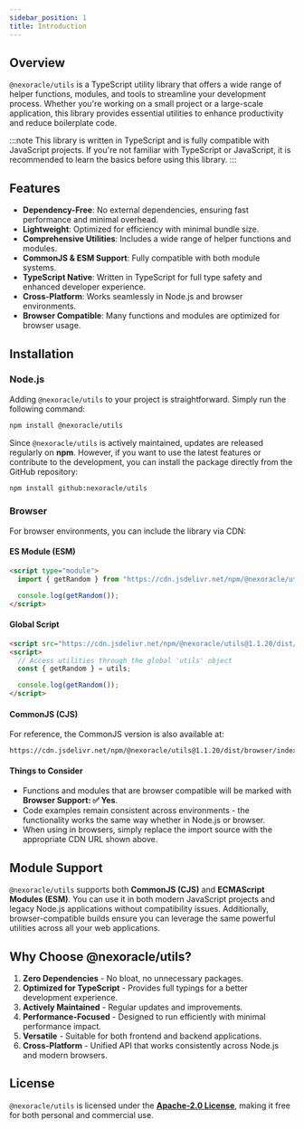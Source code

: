 ```yaml
---
sidebar_position: 1
title: Introduction
---
```


## Overview

`@nexoracle/utils` is a TypeScript utility library that offers a wide range of helper functions, modules, and tools to streamline your development process. Whether you're working on a small project or a large-scale application, this library provides essential utilities to enhance productivity and reduce boilerplate code.

:::note
This library is written in TypeScript and is fully compatible with JavaScript projects. If you're not familiar with TypeScript or JavaScript, it is recommended to learn the basics before using this library.
:::

## Features

- **Dependency-Free**: No external dependencies, ensuring fast performance and minimal overhead.
- **Lightweight**: Optimized for efficiency with minimal bundle size.
- **Comprehensive Utilities**: Includes a wide range of helper functions and modules.
- **CommonJS & ESM Support**: Fully compatible with both module systems.
- **TypeScript Native**: Written in TypeScript for full type safety and enhanced developer experience.
- **Cross-Platform**: Works seamlessly in Node.js and browser environments.
- **Browser Compatible**: Many functions and modules are optimized for browser usage.

## Installation

### Node.js

Adding `@nexoracle/utils` to your project is straightforward. Simply run the following command:

```bash npm2yarn
npm install @nexoracle/utils
```

Since `@nexoracle/utils` is actively maintained, updates are released regularly on **npm**. However, if you want to use the latest features or contribute to the development, you can install the package directly from the GitHub repository:

```bash
npm install github:nexoracle/utils
```

### Browser

For browser environments, you can include the library via CDN:

#### ES Module (ESM)

```html
<script type="module">
  import { getRandom } from "https://cdn.jsdelivr.net/npm/@nexoracle/utils@1.1.20/dist/browser/index.mjs";

  console.log(getRandom());
</script>
```

#### Global Script

```html
<script src="https://cdn.jsdelivr.net/npm/@nexoracle/utils@1.1.20/dist/browser/index.global.js"></script>
<script>
  // Access utilities through the global 'utils' object
  const { getRandom } = utils;

  console.log(getRandom());
</script>
```

#### CommonJS (CJS)

For reference, the CommonJS version is also available at:

```
https://cdn.jsdelivr.net/npm/@nexoracle/utils@1.1.20/dist/browser/index.cjs
```

#### Things to Consider

- Functions and modules that are browser compatible will be marked with **Browser Support: ✅ Yes**.
- Code examples remain consistent across environments - the functionality works the same way whether in Node.js or browser.
- When using in browsers, simply replace the import source with the appropriate CDN URL shown above.

## Module Support

`@nexoracle/utils` supports both **CommonJS (CJS)** and **ECMAScript Modules (ESM)**. You can use it in both modern JavaScript projects and legacy Node.js applications without compatibility issues. Additionally, browser-compatible builds ensure you can leverage the same powerful utilities across all your web applications.

## Why Choose @nexoracle/utils?

1. **Zero Dependencies** - No bloat, no unnecessary packages.
2. **Optimized for TypeScript** - Provides full typings for a better development experience.
3. **Actively Maintained** - Regular updates and improvements.
4. **Performance-Focused** - Designed to run efficiently with minimal performance impact.
5. **Versatile** - Suitable for both frontend and backend applications.
6. **Cross-Platform** - Unified API that works consistently across Node.js and modern browsers.

## License

`@nexoracle/utils` is licensed under the **[Apache-2.0 License](https://github.com/nexoracle/utils/blob/main/LICENSE)**, making it free for both personal and commercial use.
